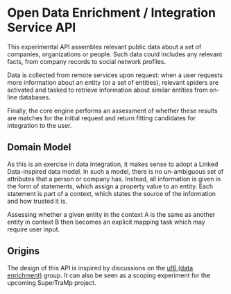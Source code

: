 # Open Data Enrichment / Integration Service API

This experimental API assembles relevant public data about a set of
companies, organizations or people. Such data could includes any
relevant facts, from company records to social network profiles.

Data is collected from remote services upon request: when a user
requests more information about an entity (or a set of entities),
relevant spiders are activated and tasked to retrieve information about
similar entities from on-line databases.

Finally, the core engine performs an assessment of whether these
results are matches for the initial request and return fitting candidates
for integration to the user.


## Domain Model

As this is an exercise in data integration, it makes sense to adopt a
Linked Data-inspired data model. In such a model, there is no
un-ambiguous set of attributes that a person or company has. Instead,
all information is given in the form of statements, which assign a 
property value to an entity. Each statement is part of a context, which
states the source of the information and how trusted it is.

Assessing whether a given entity in the context A is the same as another
entity in context B then becomes an explicit mapping task which may 
require user input.


## Origins

The design of this API is inspired by discussions on the
[uf6 (data enrichment)](http://github.com/uf6) group. It can also be
seen as a scoping experiment for the upcoming SuperTraMp project.



